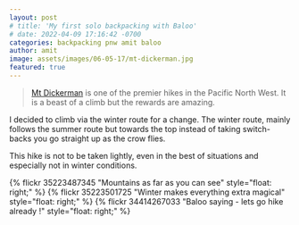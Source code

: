 ```yaml
---
layout: post
# title: 'My first solo backpacking with Baloo'
# date: 2022-04-09 17:16:42 -0700
categories: backpacking pnw amit baloo
author: amit
image: assets/images/06-05-17/mt-dickerman.jpg
featured: true
---
```


>[Mt Dickerman](https://www.wta.org/go-hiking/hikes/mount-dickerman) is one of the premier hikes in the Pacific North West. It is a beast of a climb but the rewards are amazing. 

I decided to climb via the winter route for a change. The winter route, mainly follows the summer route but towards the top instead of taking switch-backs you go straight up as the crow flies.

This hike is not to be taken lightly, even in the best of situations and especially not in winter conditions.

{% flickr 35223487345 "Mountains as far as you can see" style="float: right;" %}
{% flickr 35223501725 "Winter makes everything extra magical" style="float: right;" %}
{% flickr 34414267033 "Baloo saying - lets go hike already !" style="float: right;" %}